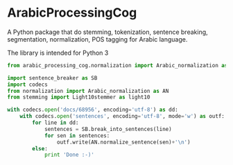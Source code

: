 # ArabicProcessingCog
A Python package that do stemming, tokenization, sentence breaking, segmentation, normalization, POS tagging for Arabic language.

The library is intended for Python 3

```python
from arabic_processing_cog.normalization import Arabic_normalization as an

import sentence_breaker as SB
import codecs
from normalization import Arabic_normalization as AN
from stemming import Light10stemmer as light10

with codecs.open('docs/68956', encoding='utf-8') as dd:
    with codecs.open('sentences', encoding='utf-8', mode='w') as outf:
        for line in dd:
            sentences = SB.break_into_sentences(line)            
            for sen in sentences:                   
                outf.write(AN.normalize_sentence(sen)+'\n')
        else:
            print 'Done :-)'
```
